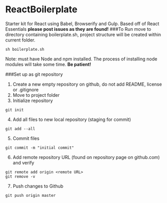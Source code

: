 # ReactBoilerplate
Starter kit for React using Babel, Browserify and Gulp. Based off of React Essentials
**please post issues as they are found!**
###To Run
move to directory containing boilerplate.sh, project structure will be created within current folder.
```
sh boilerplate.sh
```
Note: must have Node and npm installed. The process of installing node modules will take some time. **Be patient!**

###Set up as git repository
1. Create a new empty repository on github, do not add README, license or .gitignore
2. Move to project folder
3. Initialize repository
  ```
  git init
  ```
4. Add all files to new local repository (staging for commit)
  ```
  git add --all
  ```
5. Commit files
  ```
  git commit -m "initial commit"
  ```
6. Add remote repository URL (found on repository page on github.com) and verify
  ```
  git remote add origin <remote URL>
  git remove -v
  ```
7. Push changes to Github
  ```
  git push origin master
  ```
